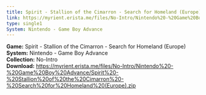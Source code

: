 ```yaml
---
title: Spirit - Stallion of the Cimarron - Search for Homeland (Europe)
link: https://myrient.erista.me/files/No-Intro/Nintendo%20-%20Game%20Boy%20Advance/Spirit%20-%20Stallion%20of%20the%20Cimarron%20-%20Search%20for%20Homeland%20(Europe).zip
type: single1
System: Nintendo - Game Boy Advance
---
```

<b>Game:</b> Spirit - Stallion of the Cimarron - Search for Homeland (Europe)<br>
<b>System:</b> Nintendo - Game Boy Advance<br>
<b>Collection:</b> No-Intro<br>
<b>Download:</b> https://myrient.erista.me/files/No-Intro/Nintendo%20-%20Game%20Boy%20Advance/Spirit%20-%20Stallion%20of%20the%20Cimarron%20-%20Search%20for%20Homeland%20(Europe).zip